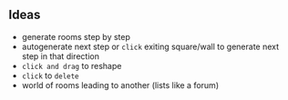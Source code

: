 ## Ideas
- generate rooms step by step
- autogenerate next step or `click` exiting square/wall to generate next step in that direction
- `click and drag` to reshape
- `click` to `delete`
- world of rooms leading to another (lists like a forum)
